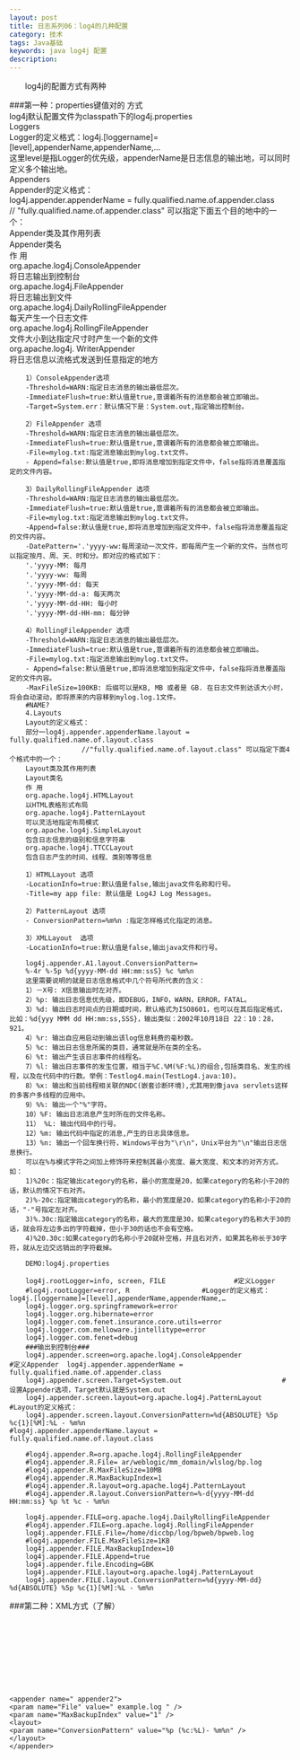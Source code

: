 ```yaml
---
layout: post
title: 日志系列06：log4的几种配置
category: 技术
tags: Java基础
keywords: java log4j 配置
description:
---
```


　　log4j的配置方式有两种

###第一种：properties键值对的 方式																	
		log4j默认配置文件为classpath下的log4j.properties				
		Loggers																	
		Logger的定义格式：log4j.[loggername]=[level],appenderName,appenderName,…																	
		这里level是指Logger的优先级，appenderName是日志信息的输出地，可以同时定义多个输出地。																	
		Appenders																	
		Appender的定义格式：																	
		log4j.appender.appenderName = fully.qualified.name.of.appender.class  																	
		// "fully.qualified.name.of.appender.class" 可以指定下面五个目的地中的一个：																	
		Appender类及其作用列表																	
		Appender类名																	
		作 用																	
		org.apache.log4j.ConsoleAppender																	
		将日志输出到控制台																	
		org.apache.log4j.FileAppender																	
		将日志输出到文件																	
		org.apache.log4j.DailyRollingFileAppender																	
		每天产生一个日志文件																	
		org.apache.log4j.RollingFileAppender																	
		文件大小到达指定尺寸时产生一个新的文件																	
		org.apache.log4j. WriterAppender																	
		将日志信息以流格式发送到任意指定的地方																	

		1）ConsoleAppender选项																	
		-Threshold=WARN:指定日志消息的输出最低层次。																	
		-ImmediateFlush=true:默认值是true,意谓着所有的消息都会被立即输出。																	
		-Target=System.err：默认情况下是：System.out,指定输出控制台。																	

		2）FileAppender 选项																	
		-Threshold=WARN:指定日志消息的输出最低层次。																	
		-ImmediateFlush=true:默认值是true,意谓着所有的消息都会被立即输出。																	
		-File=mylog.txt:指定消息输出到mylog.txt文件。																	
		- Append=false:默认值是true,即将消息增加到指定文件中，false指将消息覆盖指定的文件内容。																	

		3）DailyRollingFileAppender 选项																	
		-Threshold=WARN:指定日志消息的输出最低层次。																	
		-ImmediateFlush=true:默认值是true,意谓着所有的消息都会被立即输出。																	
		-File=mylog.txt:指定消息输出到mylog.txt文件。																	
		-Append=false:默认值是true,即将消息增加到指定文件中，false指将消息覆盖指定的文件内容。																	
		-DatePattern='.'yyyy-ww:每周滚动一次文件，即每周产生一个新的文件。当然也可以指定按月、周、天、时和分。即对应的格式如下：																	
		'.'yyyy-MM: 每月																	
		'.'yyyy-ww: 每周 																	
		'.'yyyy-MM-dd: 每天																	
		'.'yyyy-MM-dd-a: 每天两次																	
		'.'yyyy-MM-dd-HH: 每小时																	
		'.'yyyy-MM-dd-HH-mm: 每分钟																	

		4）RollingFileAppender 选项																	
		-Threshold=WARN:指定日志消息的输出最低层次。																	
		-ImmediateFlush=true:默认值是true,意谓着所有的消息都会被立即输出。																	
		-File=mylog.txt:指定消息输出到mylog.txt文件。																	
		- Append=false:默认值是true,即将消息增加到指定文件中，false指将消息覆盖指定的文件内容。																	
		-MaxFileSize=100KB: 后缀可以是KB, MB 或者是 GB. 在日志文件到达该大小时，将会自动滚动，即将原来的内容移到mylog.log.1文件。																	
		#NAME?																	
		4.Layouts																	
		Layout的定义格式：																	
		部分一log4j.appender.appenderName.layout = fully.qualified.name.of.layout.class																	
		              //"fully.qualified.name.of.layout.class" 可以指定下面4个格式中的一个：																	
		Layout类及其作用列表																	
		Layout类名																	
		作 用																	
		org.apache.log4j.HTMLLayout																	
		以HTML表格形式布局																	
		org.apache.log4j.PatternLayout																	
		可以灵活地指定布局模式																	
		org.apache.log4j.SimpleLayout																	
		包含日志信息的级别和信息字符串																	
		org.apache.log4j.TTCCLayout																	
		包含日志产生的时间、线程、类别等等信息																	

		1）HTMLLayout 选项																	
		-LocationInfo=true:默认值是false,输出java文件名称和行号。																	
		-Title=my app file: 默认值是 Log4J Log Messages。																	

		2）PatternLayout 选项																	
		- ConversionPattern=%m%n :指定怎样格式化指定的消息。																	

		3）XMLLayout  选项																	
		-LocationInfo=true:默认值是false,输出java文件和行号。																	

		log4j.appender.A1.layout.ConversionPattern=																	
		%-4r %-5p %d{yyyy-MM-dd HH:mm:ssS} %c %m%n																	
		这里需要说明的就是日志信息格式中几个符号所代表的含义：																	
		1）－X号: X信息输出时左对齐。																	
		2）%p: 输出日志信息优先级，即DEBUG，INFO，WARN，ERROR，FATAL。																	
		3）%d: 输出日志时间点的日期或时间，默认格式为ISO8601，也可以在其后指定格式，比如：%d{yyy MMM dd HH:mm:ss,SSS}，输出类似：2002年10月18日 22：10：28，921。																	
		4）%r: 输出自应用启动到输出该log信息耗费的毫秒数。																	
		5）%c: 输出日志信息所属的类目，通常就是所在类的全名。																	
		6）%t: 输出产生该日志事件的线程名。																	
		7）%l: 输出日志事件的发生位置，相当于%C.%M(%F:%L)的组合,包括类目名、发生的线程，以及在代码中的行数。举例：Testlog4.main(TestLog4.java:10)。																	
		8）%x: 输出和当前线程相关联的NDC(嵌套诊断环境),尤其用到像java servlets这样的多客户多线程的应用中。																	
		9）%%: 输出一个"%"字符。																	
		10）%F: 输出日志消息产生时所在的文件名称。																	
		11） %L: 输出代码中的行号。																	
		12）%m: 输出代码中指定的消息,产生的日志具体信息。																	
		13）%n: 输出一个回车换行符，Windows平台为"\r\n"，Unix平台为"\n"输出日志信息换行。																	
		可以在%与模式字符之间加上修饰符来控制其最小宽度、最大宽度、和文本的对齐方式。如：																	
		1)%20c：指定输出category的名称，最小的宽度是20，如果category的名称小于20的话，默认的情况下右对齐。																	
		2)%-20c:指定输出category的名称，最小的宽度是20，如果category的名称小于20的话，"-"号指定左对齐。																	
		3)%.30c:指定输出category的名称，最大的宽度是30，如果category的名称大于30的话，就会将左边多出的字符截掉，但小于30的话也不会有空格。																	
		4)%20.30c:如果category的名称小于20就补空格，并且右对齐，如果其名称长于30字符，就从左边交远销出的字符截掉。																	

		DEMO:log4j.properties																	

		log4j.rootLogger=info, screen, FILE					#定义Logger												
		#log4j.rootLogger=error, R					#Logger的定义格式：log4j.[loggername]=[level],appenderName,appenderName,…												
		log4j.logger.org.springframework=error																	
		log4j.logger.org.hibernate=error																	
		log4j.logger.com.fenet.insurance.core.utils=error																	
		log4j.logger.com.melloware.jintellitype=error																	
		log4j.logger.com.fenet=debug																	
		###输出到控制台###																	
		log4j.appender.screen=org.apache.log4j.ConsoleAppender							#定义Appender  log4j.appender.appenderName = fully.qualified.name.of.appender.class  										
		log4j.appender.screen.Target=System.out							#设置Appender选项，Target默认就是System.out										
		log4j.appender.screen.layout=org.apache.log4j.PatternLayout										#Layout的定义格式：							
		log4j.appender.screen.layout.ConversionPattern=%d{ABSOLUTE} %5p %c{1}[%M]:%L - %m%n										#log4j.appender.appenderName.layout = fully.qualified.name.of.layout.class							

		#log4j.appender.R=org.apache.log4j.RollingFileAppender																	
		#log4j.appender.R.File= ar/weblogic/mm_domain/wlslog/bp.log																	
		#log4j.appender.R.MaxFileSize=10MB																	
		#log4j.appender.R.MaxBackupIndex=1																	
		#log4j.appender.R.layout=org.apache.log4j.PatternLayout																	
		#log4j.appender.R.layout.ConversionPattern=%-d{yyyy-MM-dd HH:mm:ss} %p %t %c - %m%n																	

		log4j.appender.FILE=org.apache.log4j.DailyRollingFileAppender																	
		#log4j.appender.FILE=org.apache.log4j.RollingFileAppender																	
		log4j.appender.FILE.File=/home/diccbp/log/bpweb/bpweb.log																	
		#log4j.appender.FILE.MaxFileSize=1KB																	
		log4j.appender.FILE.MaxBackupIndex=10																	
		log4j.appender.FILE.Append=true																	
		log4j.appender.file.Encoding=GBK																	
		log4j.appender.FILE.layout=org.apache.log4j.PatternLayout																	
		log4j.appender.FILE.layout.ConversionPattern=%d{yyyy-MM-dd} %d{ABSOLUTE} %5p %c{1}[%M]:%L - %m%n																	

###第二种：XML方式（了解）										
	<root>																													
	<priority value ="debug"/>																	
	<appender-ref ref=" appender1"/>																	
	<appender-ref ref=" appender2"/>																								
	</root>																	
	<logger name="com.runway.bssp.activeXdemo"  additivity="false">																	
	<priority value ="info"/>																	
	<appender-ref ref=" appender3" />																	
	</logger>																	

	<appender name=" appender2">																	
	<param name="File" value=" example.log " />																	
	<param name="MaxBackupIndex" value="1" />																	
	<layout>																	
	<param name="ConversionPattern" value="%p (%c:%L)- %m%n" />																	
	</layout>																	
	</appender>																	
